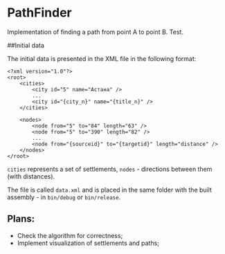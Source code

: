 PathFinder
==========
Implementation of finding a path from point A to point B. Test.

##Initial data

The initial data is presented in the XML file in the following format:
	
	<?xml version="1.0"?>
	<root>
		<cities>
			<city id="5" name="Астана" />
			...
			<city id="{city_n}" name="{title_n}" />
		</cities>
		
		<nodes>
			<node from="5" to="84" length="63" />
			<node from="5" to="390" length="82" />
			...
			<node from="{sourceid}" to="{targetid}" length="distance" />
		</nodes>
	</root>

`cities` represents a set of settlements, `nodes` - directions between them (with distances).

The file is called `data.xml` and is placed in the same folder with the built assembly - in `bin/debug` or `bin/release`.

## Plans:
 * Check the algorithm for correctness;
 * Implement visualization of settlements and paths;
